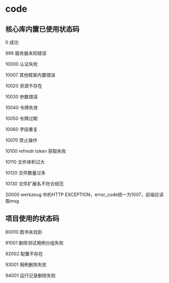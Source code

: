 # code

## 核心库内置已使用状态码

0 成功

999 服务器未知错误

10000 认证失败

10007 其他框架内置错误

10020 资源不存在

10030 参数错误

10040 令牌失效

10050 令牌过期

10060 字段重复

10070 禁止操作

10100 refresh token 获取失败

10110 文件体积过大

10120 文件数量过多

10130 文件扩展名不符合规范

20000 werkzeug 中的HTTP EXCEPTION，error_code统一为1007，前端应读取msg

## 项目使用的状态码

80010 图书未找到

91001 删除测试用例分组失败

92002 配置不存在

93001 用例删除失败

94001 运行记录删除失败